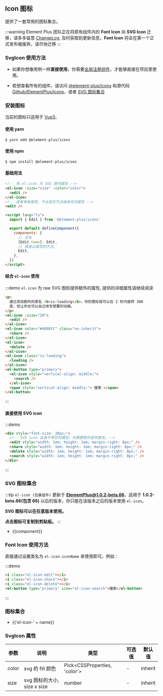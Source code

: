 ## Icon 图标

提供了一套常用的图标集合。

:::warning
Element Plus 团队正在将原有组件内的 **Font Icon** 向 **SVG Icon** 迁移，请多多留意 [ChangeLog](/#/zh-CN/component/changelog), 及时获取到更新信息，**Font Icon** 将会在第一个正式发布被废弃，请尽快迁移
:::

### SvgIcon 使用方法

- 如果你想像用例一样**直接使用**，你需要[全局注册组件](https://v3.vuejs.org/guide/component-registration.html#global-registration)，才能够直接在项目里使用。

- 若想查看所有的组件，请访问 [@element-plus/icons](https://unpkg.com/browse/@element-plus/icons@latest/lib/) 和源代码 [Github/ElementPlus/icons](https://github.com/element-plus/element-plus-icons)，或者 [SVG 图标集合](/#/zh-CN/component/icon#svg-tu-biao-ji-he)

### 安装图标

当前的图标只适用于 [Vue3](https://v3.vuejs.org)。

#### 使用 yarn

```shell
$ yarn add @element-plus/icons
```

#### 使用 npm

```shell
$ npm install @element-plus/icons
```

#### 基础用法

```html
<!-- 用 el-icon 为 SVG 提供属性 -->
<el-icon :size="size" :color="color">
  <edit />
</el-icon>
<!-- 或者单独使用，不从祖先节点继承任何属性 -->
<edit />

<script lang="ts">
  import { Edit } from '@element-plus/icons'

  export default defineComponent({
    components: {
      // 全名
      [Edit.name]: Edit,
      // 或者以缩写的方式,
      Edit,
    },
  })
</script>
```

#### 结合 `el-icon` 使用

:::demo `el-icon` 为 raw SVG 图标提供额外的属性, 提供的详细属性请继续阅读

```html
<p>
  通过添加额外的类名 <b>is-loading</b>，你的图标就可以在 2 秒内旋转 360
  度，但让你也可以自己改写想要的动画。
</p>
<el-icon :size="20">
  <edit />
</el-icon>
<el-icon color="#409EFC" class="no-inherit">
  <share />
</el-icon>
<el-icon>
  <delete />
</el-icon>
<el-icon class="is-loading">
  <loading />
</el-icon>
<el-button type="primary">
  <el-icon style="vertical-align: middle;">
    <search />
  </el-icon>
  <span style="vertical-align: middle;"> 搜索 </span>
</el-button>
```

:::

#### 直接使用 SVG icon

:::demo

```html
<div style="font-size: 20px;">
  <!-- SVG icon 自身不带任何属性，你需要额外提供属性。-->
  <edit style="width: 1em; height: 1em; margin-right: 8px;" />
  <share style="width: 1em; height: 1em; margin-right: 8px;" />
  <delete style="width: 1em; height: 1em; margin-right: 8px;" />
  <search style="width: 1em; height: 1em; margin-right: 8px;" />
</div>
```

:::

### SVG 图标集合

:::tip
`el-icon (包裹组件)` 更新于 **ElementPlus@1.0.2-beta.66**，适用于 **1.0.2-beta.66(包含 66)** 以后的版本，你只能在该版本之后的版本使用 `el-icon`。

**SVG 图标可以在任意版本使用。**

**点击图标可复制到剪贴板。**
:::

<ul class="icon-list">
  <li
    v-for="component in $svgIcons"
    :key="component"
    @click="$copySvgIcon(component)">
    <span class="demo-svg-icon">
      <el-icon color="#000">
        <component :is="component" />
      </el-icon>
      <span class="icon-name">{{component}}</span>
    </span>
  </li>
</ul>

### Font Icon 使用方法

直接通过设置类名为 `el-icon-iconName` 来使用即可。例如：

:::demo

```html
<i class="el-icon-edit"></i>
<i class="el-icon-share"></i>
<i class="el-icon-delete"></i>
<el-button type="primary" icon="el-icon-search">搜索</el-button>
```

:::

### 图标集合

<ul class="icon-list">
  <li v-for="name in $icon" :key="name">
    <span>
      <i :class="'el-icon-' + name"></i>
      <span class="icon-name">{{'el-icon-' + name}}</span>
    </span>
  </li>
</ul>

### SvgIcon 属性

| 参数  | 说明                        | 类型                           | 可选值 | 默认值  |
| ----- | --------------------------- | ------------------------------ | ------ | ------- |
| color | svg 的 fill 颜色            | Pick\<CSSProperties, 'color'\> | -      | inherit |
| size  | svg 图标的大小, size x size | number                         | -      | inherit |
